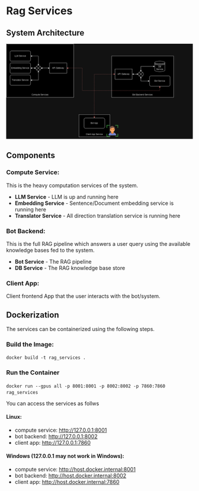 # Rag Services

## System Architecture
![Model](img/architecture.png)

## Components
### Compute Service:
This is the heavy computation services of the system.
- **LLM Service** - LLM is up and running here
- **Embedding Service** - Sentence/Document embedding service is running here
- **Translator Service** - All direction translation service is running here

### Bot Backend:
This is the full RAG pipeline which answers a user query using the available knowledge bases fed to the system.

- **Bot Service** - The RAG pipeline
- **DB Service** - The RAG knowledge base store
### Client App:
Client frontend App that the user interacts with the bot/system.

## Dockerization

The services can be containerized using the following steps.
### Build the Image:
```docker build -t rag_services .```

### Run the Container
```docker run --gpus all -p 8001:8001 -p 8002:8002 -p 7860:7860 rag_services```

You can access the services as follws
#### Linux:
- compute service: http://127.0.0.1:8001
- bot backend: http://127.0.0.1:8002
- client app: http://127.0.0.1:7860

#### Windows (127.0.0.1 may not work in Windows):
- compute service: http://host.docker.internal:8001
- bot backend: http://host.docker.internal:8002
- client app: http://host.docker.internal:7860
